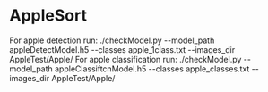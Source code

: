 # AppleSort
For apple detection run:
 ./checkModel.py --model_path appleDetectModel.h5 --classes apple_1class.txt  --images_dir AppleTest/Apple/
For apple classification run:
 ./checkModel.py --model_path appleClassiftcnModel.h5 --classes apple_classes.txt  --images_dir AppleTest/Apple/
